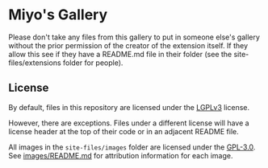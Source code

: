 # Miyo's Gallery

Please don't take any files from this gallery to put in someone else's gallery without the prior permission of the creator of the extension itself.
If they allow this see if they have a README.md file in their folder (see the site-files/extensions folder for people).

## License

By default, files in this repository are licensed under the [LGPLv3](licenses/lgpl-3.0.txt) license.

However, there are exceptions. Files under a different license will have a license header at the top of their code or in an adjacent README file.

All images in the `site-files/images` folder are licensed under the [GPL-3.0](licenses/GPL-3.0.txt). See [images/README.md](site-files/images/README.md) for attribution information for each image.
